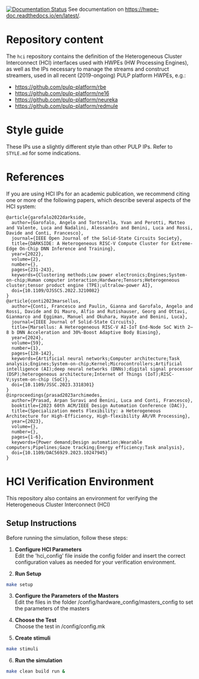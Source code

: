 [![Documentation Status](https://readthedocs.org/projects/hwpe-doc/badge/?version=latest)](https://hwpe-doc.readthedocs.io/en/latest/?badge=latest)
See documentation on https://hwpe-doc.readthedocs.io/en/latest/.

# Repository content
The `hci` repository contains the definition of the Heterogeneous Cluster Interconnect (HCI) interfaces used with HWPEs (HW Processing Engines), as well as the IPs necessary to manage the streams and construct streamers, used in all recent (2019-ongoing) PULP platform HWPEs, e.g.:
 - https://github.com/pulp-platform/rbe
 - https://github.com/pulp-platform/ne16
 - https://github.com/pulp-platform/neureka
 - https://github.com/pulp-platform/redmule

# Style guide
These IPs use a slightly different style than other PULP IPs. Refer to `STYLE.md` for some indications.

# References
If you are using HCI IPs for an academic publication, we recommend citing one or more of the following papers, which describe several aspects of the HCI system:
```
@article{garofalo2022darkside,
  author={Garofalo, Angelo and Tortorella, Yvan and Perotti, Matteo and Valente, Luca and Nadalini, Alessandro and Benini, Luca and Rossi, Davide and Conti, Francesco},
  journal={IEEE Open Journal of the Solid-State Circuits Society}, 
  title={DARKSIDE: A Heterogeneous RISC-V Compute Cluster for Extreme-Edge On-Chip DNN Inference and Training}, 
  year={2022},
  volume={2},
  number={},
  pages={231-243},
  keywords={Clustering methods;Low power electronics;Engines;System-on-chip;Human computer interaction;Hardware;Tensors;Heterogeneous cluster;tensor product engine (TPE);ultralow-power AI},
  doi={10.1109/OJSSCS.2022.3210082}
}
@article{conti2023marsellus,
  author={Conti, Francesco and Paulin, Gianna and Garofalo, Angelo and Rossi, Davide and Di Mauro, Alfio and Rutishauser, Georg and Ottavi, Gianmarco and Eggiman, Manuel and Okuhara, Hayate and Benini, Luca},
  journal={IEEE Journal of Solid-State Circuits}, 
  title={Marsellus: A Heterogeneous RISC-V AI-IoT End-Node SoC With 2–8 b DNN Acceleration and 30%-Boost Adaptive Body Biasing}, 
  year={2024},
  volume={59},
  number={1},
  pages={128-142},
  keywords={Artificial neural networks;Computer architecture;Task analysis;Engines;System-on-chip;Kernel;Microcontrollers;Artificial intelligence (AI);deep neural networks (DNNs);digital signal processor (DSP);heterogeneous architecture;Internet of Things (IoT);RISC-V;system-on-chip (SoC)},
  doi={10.1109/JSSC.2023.3318301}
}
@inproceedings{prasad2023archimedes,
  author={Prasad, Arpan Suravi and Benini, Luca and Conti, Francesco},
  booktitle={2023 60th ACM/IEEE Design Automation Conference (DAC)}, 
  title={Specialization meets Flexibility: a Heterogeneous Architecture for High-Efficiency, High-flexibility AR/VR Processing}, 
  year={2023},
  volume={},
  number={},
  pages={1-6},
  keywords={Power demand;Design automation;Wearable computers;Pipelines;Gaze tracking;Energy efficiency;Task analysis},
  doi={10.1109/DAC56929.2023.10247945}
}
```
# HCI Verification Environment

This repository also contains an environment for verifying the Heterogeneous Cluster Interconnect (HCI)

## Setup Instructions

Before running the simulation, follow these steps:

1. **Configure HCI Parameters** <br>
Edit the 'hci_config' file inside the config folder and insert the correct configuration values as needed for your verification environment. <br>  

2. **Run Setup**
```bash
make setup
```  
3. **Configure the Parameters of the Masters** <br>
Edit the files in the folder /config/hardware_config/masters_config to set the parameters of the masters  

4. **Choose the Test** <br>
Choose the test in /config/config.mk  

5. **Create stimuli** <br>
```bash
make stimuli
```  

6. **Run the simulation** <br>
```bash
make clean build run &
```